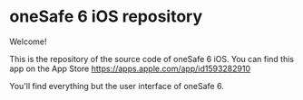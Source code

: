 # oneSafe 6 iOS repository

Welcome!

This is the repository of the source code of oneSafe 6 iOS.
You can find this app on the App Store https://apps.apple.com/app/id1593282910

You'll find everything but the user interface of oneSafe 6.
